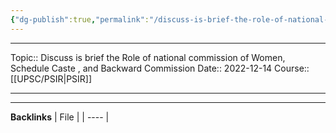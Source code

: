 ```yaml
---
{"dg-publish":true,"permalink":"/discuss-is-brief-the-role-of-national-commission-of-women-schedule-caste-and-backward-commission/"}
---
```


----
Topic:: Discuss is brief the Role of national commission of Women, Schedule Caste , and Backward  Commission
Date:: 2022-12-14
Course:: [[UPSC/PSIR\|PSIR]] 

----



---
**Backlinks**
| File |
| ---- |



